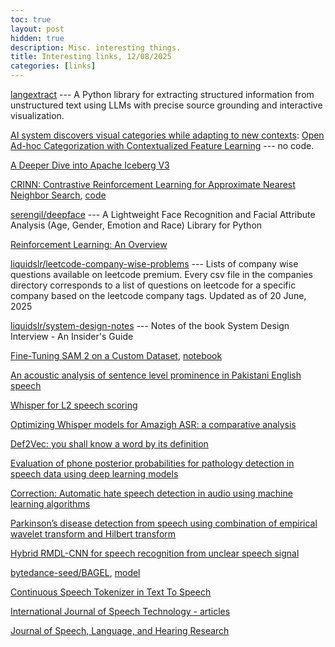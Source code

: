 ```yaml
---
toc: true
layout: post
hidden: true
description: Misc. interesting things.
title: Interesting links, 12/08/2025
categories: [links]
---
```


[langextract](https://github.com/google/langextract)  --- A Python library for extracting structured information from unstructured text using LLMs with precise source grounding and interactive visualization.

[AI system discovers visual categories while adapting to new contexts](https://techxplore.com/news/2025-08-ai-visual-categories-contexts.html):
[Open Ad-hoc Categorization with Contextualized Feature Learning](https://cvpr.thecvf.com/virtual/2025/poster/34699)
--- no code.

[A Deeper Dive into Apache Iceberg V3](https://opensource.googleblog.com/2025/08/whats-new-in-iceberg-v3.html)

[CRINN: Contrastive Reinforcement Learning for Approximate Nearest Neighbor Search](https://www.arxiv.org/abs/2508.02091),
[code](https://github.com/deepreinforce-ai/CRINN)

[serengil/deepface](https://github.com/serengil/deepface) --- A Lightweight Face Recognition and Facial Attribute Analysis (Age, Gender, Emotion and Race) Library for Python

[Reinforcement Learning: An Overview](https://arxiv.org/pdf/2412.05265)

[liquidslr/leetcode-company-wise-problems](https://github.com/liquidslr/leetcode-company-wise-problems) --- Lists of company wise questions available on leetcode premium. Every csv file in the companies directory corresponds to a list of questions on leetcode for a specific company based on the leetcode company tags. Updated as of 20 June, 2025

[liquidslr/system-design-notes](https://github.com/liquidslr/system-design-notes) --- Notes of the book System Design Interview - An Insider's Guide

[Fine-Tuning SAM 2 on a Custom Dataset](https://www.datacamp.com/tutorial/sam2-fine-tuning),
[notebook](https://colab.research.google.com/drive/166TOgOsRvcblQK2j_HTB8CmVy5VGabas?usp=sharing#scrollTo=LTBTRJjU6sXD)

[An acoustic analysis of sentence level prominence in Pakistani English speech](https://link.springer.com/article/10.1007/s10772-024-10162-0)

[Whisper for L2 speech scoring](https://link.springer.com/article/10.1007/s10772-024-10141-5)

[Optimizing Whisper models for Amazigh ASR: a comparative analysis](https://link.springer.com/article/10.1007/s10772-024-10158-w)

[Def2Vec: you shall know a word by its definition](https://link.springer.com/article/10.1007/s10772-024-10147-z)

[Evaluation of phone posterior probabilities for pathology detection in speech data using deep learning models](https://link.springer.com/article/10.1007/s10772-024-10166-w)

[Correction: Automatic hate speech detection in audio using machine learning algorithms](https://link.springer.com/article/10.1007/s10772-025-10169-1)

[Parkinson’s disease detection from speech using combination of empirical wavelet transform and Hilbert transform](https://link.springer.com/article/10.1007/s10772-025-10172-6)

[Hybrid RMDL-CNN for speech recognition from unclear speech signal](https://link.springer.com/article/10.1007/s10772-024-10167-9)

[bytedance-seed/BAGEL](https://github.com/bytedance-seed/BAGEL),
[model](https://huggingface.co/ByteDance-Seed/BAGEL-7B-MoT)

[Continuous Speech Tokenizer in Text To Speech](https://arxiv.org/abs/2410.17081)

[International Journal of Speech Technology - articles](https://link.springer.com/journal/10772/articles)

[Journal of Speech, Language, and Hearing Research](https://pubs.asha.org/journal/jslhr)


